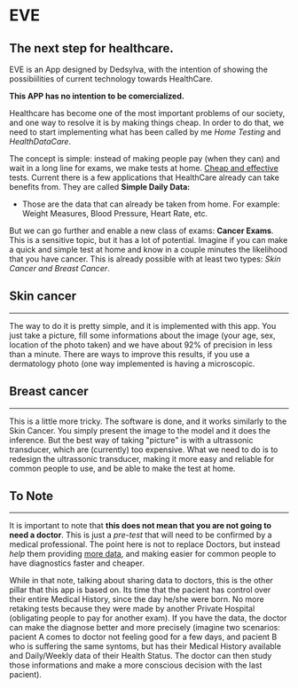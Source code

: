 # EVE
 
## The next step for healthcare.


EVE is an App designed by Dedsylva, with the intention of showing the possibiilities of current technology towards HealthCare. 

<b>This APP has no intention to be comercialized. </b>

Healthcare has become one of the most important problems of our society, and one way to resolve it is by making things cheap.
In order to do that, we need to start implementing what has been called by me <i>Home Testing</i> and <i>HealthDataCare</i>.

The concept is simple: instead of making people pay (when they can) and wait in a long line for exams, we make tests at home. <u>Cheap and effective</u> tests. Current there is a few applications that HealthCare already can take benefits from. They are called
<b>Simple Daily Data:</b>
 - Those are the data that can already be taken from home. For example: Weight Measures, Blood Pressure, Heart Rate, etc.

But we can go further and enable a new class of exams: <b>Cancer Exams</b>. This is a sensitive topic, but it has a lot of potential.
Imagine if you can make a quick and simple test at home and know in a couple minutes the likelihood that you have cancer.
This is already possible with at least two types: <i>Skin Cancer and Breast Cancer</i>.


## Skin cancer
------
The way to do it is pretty simple, and it is implemented with this app. You just take a picture, fill some informations
about the image (your age, sex, location of the photo taken) and we have about 92% of precision in less than a minute.
There are ways to improve this results, if you use a dermatology photo (one way implemented is having a microscopic.

## Breast cancer
------
This is a little more tricky. The software is done, and it works similarly to the Skin Cancer. You simply present the image to the model
and it does the inference. But the best way of taking "picture" is with a ultrassonic transducer, which are (currently) too expensive.
What we need to do is to redesign the ultrassonic transducer, making it more easy and reliable for common people to use, and be able to
make the test at home.


## To Note
------
It is important to note that <b>this does not mean that you are not going to need a doctor</b>. This is just a <i>pre-test</i> that will need to be
confirmed by a medical professional. The point here is not to replace Doctors, but instead <i>help</i> them providing <u>more data</u>, and
making easier for common people to have diagnostics faster and cheaper.

While in that note, talking about sharing data to doctors, this is the other pillar that this app is based on. Its time that the pacient
has control over their entire Medical History, since the day he/she were born. No more retaking tests because they were made by another
Private Hospital (obligating people to pay for another exam). If you have the data, the doctor can make the diagnose better and more
precisely (imagine two scenarios: pacient A comes to doctor not feeling good for a few days, and pacient B who is suffering the same
syntoms, but has their Medical History available and Daily/Weekly data of their Health Status. The doctor can then study those informations
and make a more conscious decision with the last pacient).
